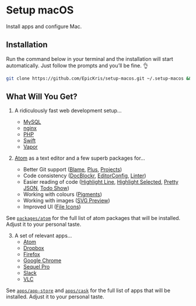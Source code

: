 # Setup macOS
Install apps and configure Mac.

## Installation
Run the command below in your terminal and the installation will start automatically.
Just follow the prompts and you’ll be fine. 👌
``` bash
git clone https://github.com/EpicKris/setup-macos.git ~/.setup-macos && ~/setup-macos/setup
```

## What Will You Get?
1. A ridiculously fast web development setup…
	- [MySQL][mysql]
	- [nginx][nginx]
	- [PHP][php]
	- [Swift][swift]
	- [Vapor][vapor]

2. [Atom][atom] as a text editor and a few superb packages for…
	- Better Git support ([Blame][atom-git-blame], [Plus][atom-git-plus], [Projects][atom-git-projects])
	- Code consistency ([DocBlockr][atom-docblockr], [EditorConfig][atom-editorconfig], [Linter][atom-linter])
	- Easier reading of code ([Highlight Line][atom-highlight-line], [Highlight Selected][atom-highlight-selected], [Pretty JSON][atom-pretty-json], [Todo Show][atom-todo-show])
	- Working with colours ([Pigments][atom-pigments])
	- Working with images ([SVG Preview][atom-svg-preview])
	- Improved UI ([File Icons][atom-file-icons])

See [`packages/atom`](packages/atom) for the full list of atom packages that will be installed.
Adjust it to your personal taste.

3. A set of relevant apps…
	- [Atom][atom]
	- [Dropbox][dropbox]
	- [Firefox][firefox]
	- [Google Chrome][google-chrome]
	- [Sequel Pro][sequel-pro]
	- [Slack][slack]
	- [VLC][vlc]

See [`apps/app-store`](apps/app-store) and [`apps/cask`](apps/cask) for the full list of apps that will be installed.
Adjust it to your personal taste.

[atom]: https://atom.io
[atom-docblockr]: https://github.com/nikhilkalige/docblockr
[atom-editorconfig]: https://github.com/sindresorhus/atom-editorconfig
[atom-file-icons]: https://github.com/donovanhiland/atom-file-icons
[atom-git-blame]: https://github.com/alexcorre/git-blame
[atom-git-plus]: https://github.com/akonwi/git-plus
[atom-git-projects]: https://github.com/prrrnd/atom-git-projects
[atom-highlight-line]: https://github.com/richrace/highlight-line
[atom-highlight-selected]: https://github.com/richrace/highlight-selected
[atom-linter]: https://github.com/steelbrain/linter
[atom-pigments]: https://github.com/abe33/atom-pigments
[atom-pretty-json]: https://github.com/federomero/pretty-json
[atom-svg-preview]: https://github.com/josa42/atom-svg-preview
[atom-todo-show]: https://github.com/mrodalgaard/atom-todo-show
[dropbox]: https://dropbox.com
[firefox]: https://firefox.com
[google-chrome]: https://chrome.google.com
[mysql]: https://mysql.com
[nginx]: https://nginx.org
[php]: https://php.net
[sequel-pro]: https://sequelpro.com
[slack]: https://slack.com
[swift]: https://swift.sorting
[vapor]: https://vapor.codes
[vlc]: https://vlc.com
